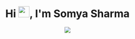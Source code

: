 <h1 align="center">Hi <img src="https://raw.githubusercontent.com/MartinHeinz/MartinHeinz/master/wave.gif" width="30px"  height="30px">, I'm Somya Sharma</h1>
<div align="center">
  <img src="https://readme-typing-svg.herokuapp.com?color=%236FDK44&size=32&center=true&vCenter=true&width=600&height=50&lines=Web+Developer;Content+Writer;Graphic+Designer"/>
</div>






